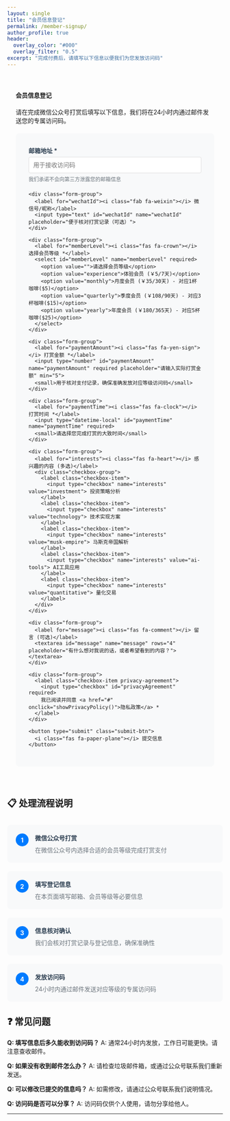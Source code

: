 ```yaml
---
layout: single
title: "会员信息登记"
permalink: /member-signup/
author_profile: true
header:
  overlay_color: "#000"
  overlay_filter: "0.5"
excerpt: "完成付费后，请填写以下信息以便我们为您发放访问码"
---
```


<div class="signup-container">
  <div class="notice--info">
    <h4><i class="fas fa-user-plus"></i> 会员信息登记</h4>
    <p>请在完成微信公众号打赏后填写以下信息，我们将在24小时内通过邮件发送您的专属访问码。</p>
  </div>

  <form id="memberSignupForm" class="signup-form">
    <div class="form-group">
      <label for="email"><i class="fas fa-envelope"></i> 邮箱地址 *</label>
      <input type="email" id="email" name="email" required placeholder="用于接收访问码">
      <small>我们承诺不会向第三方泄露您的邮箱信息</small>
    </div>

    <div class="form-group">
      <label for="wechatId"><i class="fab fa-weixin"></i> 微信号/昵称</label>
      <input type="text" id="wechatId" name="wechatId" placeholder="便于核对打赏记录（可选）">
    </div>

    <div class="form-group">
      <label for="memberLevel"><i class="fas fa-crown"></i> 选择会员等级 *</label>
      <select id="memberLevel" name="memberLevel" required>
        <option value="">请选择会员等级</option>
        <option value="experience">体验会员 (￥5/7天)</option>
        <option value="monthly">月度会员 (￥35/30天) - 对应1杯咖啡($5)</option>
        <option value="quarterly">季度会员 (￥108/90天) - 对应3杯咖啡($15)</option>
        <option value="yearly">年度会员 (￥180/365天) - 对应5杯咖啡($25)</option>
      </select>
    </div>

    <div class="form-group">
      <label for="paymentAmount"><i class="fas fa-yen-sign"></i> 打赏金额 *</label>
      <input type="number" id="paymentAmount" name="paymentAmount" required placeholder="请输入实际打赏金额" min="5">
      <small>用于核对支付记录，确保准确发放对应等级访问码</small>
    </div>

    <div class="form-group">
      <label for="paymentTime"><i class="fas fa-clock"></i> 打赏时间 *</label>
      <input type="datetime-local" id="paymentTime" name="paymentTime" required>
      <small>请选择您完成打赏的大致时间</small>
    </div>

    <div class="form-group">
      <label for="interests"><i class="fas fa-heart"></i> 感兴趣的内容 (多选)</label>
      <div class="checkbox-group">
        <label class="checkbox-item">
          <input type="checkbox" name="interests" value="investment"> 投资策略分析
        </label>
        <label class="checkbox-item">
          <input type="checkbox" name="interests" value="technology"> 技术实现方案
        </label>
        <label class="checkbox-item">
          <input type="checkbox" name="interests" value="musk-empire"> 马斯克帝国解析
        </label>
        <label class="checkbox-item">
          <input type="checkbox" name="interests" value="ai-tools"> AI工具应用
        </label>
        <label class="checkbox-item">
          <input type="checkbox" name="interests" value="quantitative"> 量化交易
        </label>
      </div>
    </div>

    <div class="form-group">
      <label for="message"><i class="fas fa-comment"></i> 留言 (可选)</label>
      <textarea id="message" name="message" rows="4" placeholder="有什么想对我说的话，或者希望看到的内容？"></textarea>
    </div>

    <div class="form-group">
      <label class="checkbox-item privacy-agreement">
        <input type="checkbox" id="privacyAgreement" required>
        我已阅读并同意 <a href="#" onclick="showPrivacyPolicy()">隐私政策</a> *
      </label>
    </div>

    <button type="submit" class="submit-btn">
      <i class="fas fa-paper-plane"></i> 提交信息
    </button>
  </form>

  <div id="submitMessage" class="submit-message" style="display: none;"></div>
</div>

## 📋 处理流程说明

<div class="process-steps">
  <div class="step">
    <div class="step-number">1</div>
    <div class="step-content">
      <h4>微信公众号打赏</h4>
      <p>在微信公众号内选择合适的会员等级完成打赏支付</p>
    </div>
  </div>

  <div class="step">
    <div class="step-number">2</div>
    <div class="step-content">
      <h4>填写登记信息</h4>
      <p>在本页面填写邮箱、会员等级等必要信息</p>
    </div>
  </div>

  <div class="step">
    <div class="step-number">3</div>
    <div class="step-content">
      <h4>信息核对确认</h4>
      <p>我们会核对打赏记录与登记信息，确保准确性</p>
    </div>
  </div>

  <div class="step">
    <div class="step-number">4</div>
    <div class="step-content">
      <h4>发放访问码</h4>
      <p>24小时内通过邮件发送对应等级的专属访问码</p>
    </div>
  </div>
</div>

## ❓ 常见问题

**Q: 填写信息后多久能收到访问码？**
A: 通常24小时内发放，工作日可能更快。请注意查收邮件。

**Q: 如果没有收到邮件怎么办？**
A: 请检查垃圾邮件箱，或通过公众号联系我们重新发送。

**Q: 可以修改已提交的信息吗？**
A: 如需修改，请通过公众号联系我们说明情况。

**Q: 访问码是否可以分享？**
A: 访问码仅供个人使用，请勿分享给他人。

---

<div id="privacyModal" class="modal" style="display: none;">
  <div class="modal-content">
    <span class="close" onclick="closePrivacyPolicy()">&times;</span>
    <h3>隐私政策</h3>
    <div class="privacy-content">
      <h4>信息收集</h4>
      <p>我们只收集必要的信息用于会员服务：</p>
      <ul>
        <li>邮箱地址：用于发送访问码和重要通知</li>
        <li>微信信息：用于核对支付记录</li>
        <li>兴趣偏好：用于优化内容推荐</li>
      </ul>
      
      <h4>信息使用</h4>
      <p>您的信息仅用于：</p>
      <ul>
        <li>会员身份验证和访问码发放</li>
        <li>内容推荐和服务改进</li>
        <li>重要通知和会员服务</li>
      </ul>
      
      <h4>信息保护</h4>
      <p>我们承诺：</p>
      <ul>
        <li>不会向任何第三方出售或泄露您的个人信息</li>
        <li>采用安全措施保护您的数据</li>
        <li>您可随时要求删除您的个人信息</li>
      </ul>
    </div>
  </div>
</div>

<script>
document.getElementById('memberSignupForm').addEventListener('submit', function(e) {
    e.preventDefault();
    
    // 收集表单数据
    const formData = new FormData(this);
    const data = {};
    
    // 处理普通字段
    for (let [key, value] of formData.entries()) {
        if (key === 'interests') {
            if (!data.interests) data.interests = [];
            data.interests.push(value);
        } else {
            data[key] = value;
        }
    }
    
    // 验证必填字段
    if (!data.email || !data.memberLevel || !data.paymentAmount || !data.paymentTime) {
        showSubmitMessage('请填写所有必填字段', 'error');
        return;
    }
    
    // 验证邮箱格式
    const emailRegex = /^[^\s@]+@[^\s@]+\.[^\s@]+$/;
    if (!emailRegex.test(data.email)) {
        showSubmitMessage('请输入有效的邮箱地址', 'error');
        return;
    }
    
    // 验证金额与会员等级匹配
    const levelPrices = {
        'experience': 5,
        'monthly': 35,
        'quarterly': 108,
        'yearly': 180
    };
    
    if (parseInt(data.paymentAmount) < levelPrices[data.memberLevel]) {
        showSubmitMessage('打赏金额与选择的会员等级不匹配', 'error');
        return;
    }
    
    // 模拟提交处理
    showSubmitMessage('正在处理您的信息...', 'info');
    
    setTimeout(() => {
        // 这里应该连接到实际的后端处理
        console.log('会员登记信息:', data);
        
        // 保存到本地存储（实际应用中应发送到服务器）
        const timestamp = new Date().toISOString();
        const registrationData = {
            ...data,
            timestamp: timestamp,
            id: 'REG_' + Date.now()
        };
        
        // 模拟保存
        let registrations = JSON.parse(localStorage.getItem('memberRegistrations') || '[]');
        registrations.push(registrationData);
        localStorage.setItem('memberRegistrations', JSON.stringify(registrations));
        
        showSubmitMessage(
            '信息提交成功！我们将在24小时内核对您的支付记录并通过邮件发送访问码。请注意查收邮件。', 
            'success'
        );
        
        // 清空表单
        this.reset();
        
    }, 2000);
});

function showSubmitMessage(message, type) {
    const messageDiv = document.getElementById('submitMessage');
    messageDiv.style.display = 'block';
    messageDiv.className = `submit-message notice--${type}`;
    messageDiv.innerHTML = `<p>${message}</p>`;
    
    messageDiv.scrollIntoView({ behavior: 'smooth' });
}

function showPrivacyPolicy() {
    document.getElementById('privacyModal').style.display = 'block';
}

function closePrivacyPolicy() {
    document.getElementById('privacyModal').style.display = 'none';
}

// 点击模态框外部关闭
window.onclick = function(event) {
    const modal = document.getElementById('privacyModal');
    if (event.target == modal) {
        modal.style.display = 'none';
    }
}

// 根据会员等级自动设置建议金额
document.getElementById('memberLevel').addEventListener('change', function() {
    const paymentAmount = document.getElementById('paymentAmount');
    const levelPrices = {
        'experience': 5,
        'monthly': 35,
        'quarterly': 108,
        'yearly': 180
    };
    
    if (this.value && levelPrices[this.value]) {
        paymentAmount.value = levelPrices[this.value];
    }
});

// 设置默认时间为当前时间
document.addEventListener('DOMContentLoaded', function() {
    const now = new Date();
    const localDateTime = new Date(now.getTime() - now.getTimezoneOffset() * 60000)
        .toISOString()
        .slice(0, 16);
    document.getElementById('paymentTime').value = localDateTime;
});
</script>

<style>
.signup-container {
    max-width: 600px;
    margin: 0 auto;
    padding: 20px;
}

.signup-form {
    background: #f8f9fa;
    padding: 30px;
    border-radius: 8px;
    margin: 20px 0;
}

.form-group {
    margin-bottom: 20px;
}

.form-group label {
    display: block;
    margin-bottom: 5px;
    font-weight: bold;
    color: #2c3e50;
}

.form-group input,
.form-group select,
.form-group textarea {
    width: 100%;
    padding: 10px;
    border: 1px solid #ddd;
    border-radius: 4px;
    font-size: 14px;
    box-sizing: border-box;
}

.form-group small {
    display: block;
    margin-top: 5px;
    color: #6c757d;
    font-size: 12px;
}

.checkbox-group {
    display: grid;
    grid-template-columns: repeat(auto-fit, minmax(200px, 1fr));
    gap: 10px;
    margin-top: 10px;
}

.checkbox-item {
    display: flex;
    align-items: center;
    font-weight: normal !important;
    margin-bottom: 0 !important;
}

.checkbox-item input[type="checkbox"] {
    width: auto;
    margin-right: 8px;
}

.privacy-agreement {
    margin-top: 15px;
}

.submit-btn {
    background: #28a745;
    color: white;
    padding: 12px 30px;
    border: none;
    border-radius: 4px;
    font-size: 16px;
    cursor: pointer;
    width: 100%;
    transition: background-color 0.3s;
}

.submit-btn:hover {
    background: #218838;
}

.submit-message {
    margin-top: 20px;
    padding: 15px;
    border-radius: 4px;
}

.process-steps {
    display: grid;
    grid-template-columns: repeat(auto-fit, minmax(250px, 1fr));
    gap: 20px;
    margin: 30px 0;
}

.step {
    display: flex;
    align-items: flex-start;
    background: #f8f9fa;
    padding: 20px;
    border-radius: 8px;
}

.step-number {
    background: #007bff;
    color: white;
    width: 30px;
    height: 30px;
    border-radius: 50%;
    display: flex;
    align-items: center;
    justify-content: center;
    font-weight: bold;
    margin-right: 15px;
    flex-shrink: 0;
}

.step-content h4 {
    margin: 0 0 8px 0;
    color: #2c3e50;
}

.step-content p {
    margin: 0;
    color: #6c757d;
    font-size: 14px;
}

/* 模态框样式 */
.modal {
    position: fixed;
    z-index: 1000;
    left: 0;
    top: 0;
    width: 100%;
    height: 100%;
    background-color: rgba(0,0,0,0.5);
}

.modal-content {
    background-color: #fefefe;
    margin: 15% auto;
    padding: 20px;
    border: 1px solid #888;
    width: 80%;
    max-width: 600px;
    border-radius: 8px;
    position: relative;
}

.close {
    color: #aaa;
    float: right;
    font-size: 28px;
    font-weight: bold;
    position: absolute;
    right: 15px;
    top: 10px;
    cursor: pointer;
}

.close:hover {
    color: black;
}

.privacy-content h4 {
    color: #2c3e50;
    margin-top: 20px;
}

.privacy-content ul {
    margin-left: 20px;
}

@media (max-width: 768px) {
    .signup-container {
        padding: 10px;
    }
    
    .signup-form {
        padding: 20px;
    }
    
    .checkbox-group {
        grid-template-columns: 1fr;
    }
}
</style>